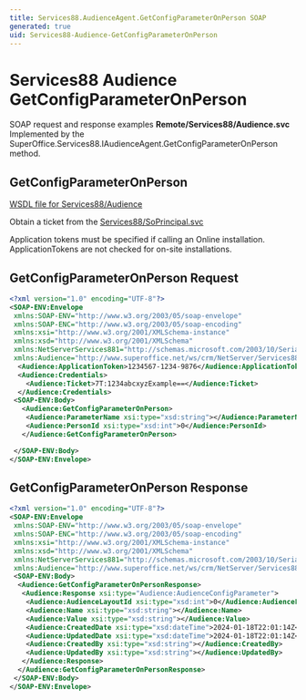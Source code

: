 ```yaml
---
title: Services88.AudienceAgent.GetConfigParameterOnPerson SOAP
generated: true
uid: Services88-Audience-GetConfigParameterOnPerson
---
```


# Services88 Audience GetConfigParameterOnPerson

SOAP request and response examples **Remote/Services88/Audience.svc**
Implemented by the <see cref="M:SuperOffice.Services88.IAudienceAgent.GetConfigParameterOnPerson">SuperOffice.Services88.IAudienceAgent.GetConfigParameterOnPerson</see> method.

## GetConfigParameterOnPerson





[WSDL file for Services88/Audience](../Services88-Audience.md)

Obtain a ticket from the [Services88/SoPrincipal.svc](../SoPrincipal/index.md)

Application tokens must be specified if calling an Online installation. ApplicationTokens are not checked for on-site installations.

## GetConfigParameterOnPerson Request

```xml
<?xml version="1.0" encoding="UTF-8"?>
<SOAP-ENV:Envelope
 xmlns:SOAP-ENV="http://www.w3.org/2003/05/soap-envelope"
 xmlns:SOAP-ENC="http://www.w3.org/2003/05/soap-encoding"
 xmlns:xsi="http://www.w3.org/2001/XMLSchema-instance"
 xmlns:xsd="http://www.w3.org/2001/XMLSchema"
 xmlns:NetServerServices881="http://schemas.microsoft.com/2003/10/Serialization/"
 xmlns:Audience="http://www.superoffice.net/ws/crm/NetServer/Services88">
  <Audience:ApplicationToken>1234567-1234-9876</Audience:ApplicationToken>
  <Audience:Credentials>
    <Audience:Ticket>7T:1234abcxyzExample==</Audience:Ticket>
  </Audience:Credentials>
 <SOAP-ENV:Body>
   <Audience:GetConfigParameterOnPerson>
    <Audience:ParameterName xsi:type="xsd:string"></Audience:ParameterName>
    <Audience:PersonId xsi:type="xsd:int">0</Audience:PersonId>
   </Audience:GetConfigParameterOnPerson>

 </SOAP-ENV:Body>
</SOAP-ENV:Envelope>

```


## GetConfigParameterOnPerson Response

```xml
<?xml version="1.0" encoding="UTF-8"?>
<SOAP-ENV:Envelope
 xmlns:SOAP-ENV="http://www.w3.org/2003/05/soap-envelope"
 xmlns:SOAP-ENC="http://www.w3.org/2003/05/soap-encoding"
 xmlns:xsi="http://www.w3.org/2001/XMLSchema-instance"
 xmlns:xsd="http://www.w3.org/2001/XMLSchema"
 xmlns:NetServerServices881="http://schemas.microsoft.com/2003/10/Serialization/"
 xmlns:Audience="http://www.superoffice.net/ws/crm/NetServer/Services88">
 <SOAP-ENV:Body>
  <Audience:GetConfigParameterOnPersonResponse>
   <Audience:Response xsi:type="Audience:AudienceConfigParameter">
    <Audience:AudienceLayoutId xsi:type="xsd:int">0</Audience:AudienceLayoutId>
    <Audience:Name xsi:type="xsd:string"></Audience:Name>
    <Audience:Value xsi:type="xsd:string"></Audience:Value>
    <Audience:CreatedDate xsi:type="xsd:dateTime">2024-01-18T22:01:14Z</Audience:CreatedDate>
    <Audience:UpdatedDate xsi:type="xsd:dateTime">2024-01-18T22:01:14Z</Audience:UpdatedDate>
    <Audience:CreatedBy xsi:type="xsd:string"></Audience:CreatedBy>
    <Audience:UpdatedBy xsi:type="xsd:string"></Audience:UpdatedBy>
   </Audience:Response>
  </Audience:GetConfigParameterOnPersonResponse>
 </SOAP-ENV:Body>
</SOAP-ENV:Envelope>

```

